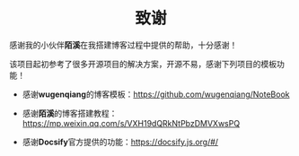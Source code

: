 



<p id="致谢"></p>
<h1 align="center">致谢</h1>


感谢我的小伙伴**陌溪**在我搭建博客过程中提供的帮助，十分感谢！

该项目起初参考了很多开源项目的解决方案，开源不易，感谢下列项目的模板功能！

- 感谢**wugenqiang**的博客模板：https://github.com/wugenqiang/NoteBook

- 感谢**陌溪**的博客搭建教程：https://mp.weixin.qq.com/s/VXH19dQRkNtPbzDMVXwsPQ

- 感谢**Docsify**官方提供的功能：https://docsify.js.org/#/

  



